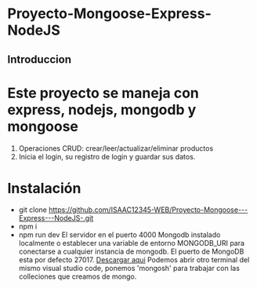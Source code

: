 # Proyecto-Mongoose-Express-NodeJS
## Introduccion 
# Este proyecto se maneja con express, nodejs, mongodb y mongoose
1. Operaciones CRUD: crear/leer/actualizar/eliminar productos
2. Inicia el login, su registro de login y guardar sus datos.
# Instalación
- git clone https://github.com/ISAAC12345-WEB/Proyecto-Mongoose---Express---NodeJS-.git
- npm i
- npm run dev 
El servidor en el puerto 4000
Mongodb instalado localmente o establecer una variable de entorno MONGODB_URI para conectarse a cualquier instancia de mongodb. El puerto de MongoDB esta por defecto 27017. 
[Descargar aqui]([https://www.mongodb.com/try/download/compass](https://www.mongodb.com/products/compass))
Podemos abrir otro terminal del mismo visual studio code, ponemos 'mongosh' para trabajar con las colleciones que creamos de mongo. 

